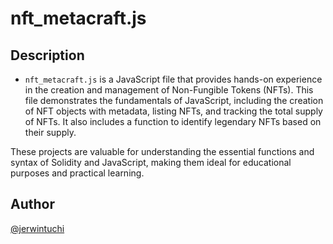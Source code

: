 # nft_metacraft.js

## Description

- `nft_metacraft.js` is a JavaScript file that provides hands-on experience in the creation and management of Non-Fungible Tokens (NFTs). This file demonstrates the fundamentals of JavaScript, including the creation of NFT objects with metadata, listing NFTs, and tracking the total supply of NFTs. It also includes a function to identify legendary NFTs based on their supply. 

These projects are valuable for understanding the essential functions and syntax of Solidity and JavaScript, making them ideal for educational purposes and practical learning.
 
## Author
[@jerwintuchi](https://github.com/jerwintuchi)
